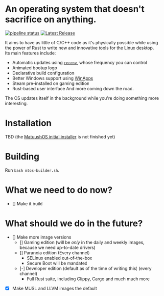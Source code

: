 # An operating system that doesn't sacrifice on anything.
[![pipeline status](https://gitlab.com/matuushos/mkiso/badges/v2a/pipeline.svg)](https://gitlab.com/matuushos/mkiso/-/commits/v2a) [![Latest Release](https://gitlab.com/matuushos/mkiso/-/badges/release.svg)](https://gitlab.com/matuushos/mkiso/-/releases)

It aims to have as little of C/C++ code as it's physically possible while using the power of Rust to write new and innovative tools for the Linux desktop. Its main features include: 
- Automatic updates using [`recenv`](https://gitlab.com/MatuushOS/recenv), whose frequency you can control
- Animated bootup logo
- Declarative build configuration
- Better Windows support using [WinApps](https://github.com/winapps-org/winapps)
- Steam pre-installed on gaming edition
- Rust-based user interface
And more coming down the road. 

The OS updates itself in the background while you're doing something more interesting.

# Installation
TBD (the [MatuushOS initial installer](https://gitlab.com/MatuushOS/mii) is not finished yet)

# Building
Run `bash mtos-builder.sh`.

# What we need to do now?
- [] Make it build

# What should we do in the future?
- [] Make more image versions
  - [] Gaming edition (will be *only* in the daily and weekly images, because we need up-to-date drivers)
  - [] Paranoia edition (Every channel)
    - SELinux enabled out-of-the-box
    - Secure Boot will be mandated 
  - [-] Developer edition (default as of the time of writing this) (every channel)
    - Full Rust suite, including Clippy, Cargo and much much more
- [x] Make MUSL and LLVM images the default
